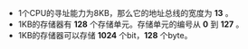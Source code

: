 - 1个CPU的寻址能力为8KB，那么它的地址总线的宽度为 **13** 。
- 1KB的存储器有 **128** 个存储单元。存储单元的编号从 **0** 到 **127** 。
- 1KB的存储器可以存储 **1024** 个bit，**128** 个byte。

